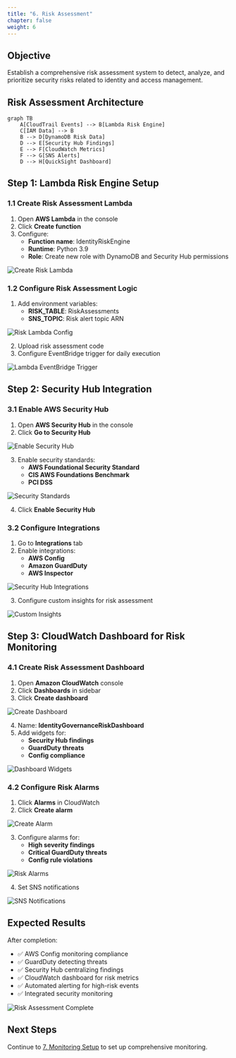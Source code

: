 ```yaml
---
title: "6. Risk Assessment"
chapter: false
weight: 6
---
```


## Objective

Establish a comprehensive risk assessment system to detect, analyze, and prioritize security risks related to identity and access management.

## Risk Assessment Architecture

```mermaid
graph TB
    A[CloudTrail Events] --> B[Lambda Risk Engine]
    C[IAM Data] --> B
    B --> D[DynamoDB Risk Data]
    D --> E[Security Hub Findings]
    E --> F[CloudWatch Metrics]
    F --> G[SNS Alerts]
    D --> H[QuickSight Dashboard]
```

## Step 1: Lambda Risk Engine Setup

### 1.1 Create Risk Assessment Lambda

1. Open **AWS Lambda** in the console
2. Click **Create function**
3. Configure:
   - **Function name**: IdentityRiskEngine
   - **Runtime**: Python 3.9
   - **Role**: Create new role with DynamoDB and Security Hub permissions

![Create Risk Lambda](/images/6/create-risk-lambda.png?featherlight=false&width=90pc)

### 1.2 Configure Risk Assessment Logic

1. Add environment variables:
   - **RISK_TABLE**: RiskAssessments
   - **SNS_TOPIC**: Risk alert topic ARN

![Risk Lambda Config](/images/6/risk-lambda-config.png?featherlight=false&width=90pc)

2. Upload risk assessment code
3. Configure EventBridge trigger for daily execution

![Lambda EventBridge Trigger](/images/6/lambda-eventbridge-trigger.png?featherlight=false&width=90pc)

## Step 2: Security Hub Integration

### 3.1 Enable AWS Security Hub

1. Open **AWS Security Hub** in the console
2. Click **Go to Security Hub**

![Enable Security Hub](/images/6/enable-security-hub.png?featherlight=false&width=90pc)

3. Enable security standards:
   - **AWS Foundational Security Standard**
   - **CIS AWS Foundations Benchmark**
   - **PCI DSS**

![Security Standards](/images/6/security-standards.png?featherlight=false&width=90pc)

4. Click **Enable Security Hub**

### 3.2 Configure Integrations

1. Go to **Integrations** tab
2. Enable integrations:
   - **AWS Config**
   - **Amazon GuardDuty**
   - **AWS Inspector**

![Security Hub Integrations](/images/6/security-hub-integrations.png?featherlight=false&width=90pc)

3. Configure custom insights for risk assessment

![Custom Insights](/images/6/custom-insights.png?featherlight=false&width=90pc)

## Step 3: CloudWatch Dashboard for Risk Monitoring

### 4.1 Create Risk Assessment Dashboard

1. Open **Amazon CloudWatch** console
2. Click **Dashboards** in sidebar
3. Click **Create dashboard**

![Create Dashboard](/images/6/create-dashboard.png?featherlight=false&width=90pc)

4. Name: **IdentityGovernanceRiskDashboard**
5. Add widgets for:
   - **Security Hub findings**
   - **GuardDuty threats**
   - **Config compliance**

![Dashboard Widgets](/images/6/dashboard-widgets.png?featherlight=false&width=90pc)

### 4.2 Configure Risk Alarms

1. Click **Alarms** in CloudWatch
2. Click **Create alarm**

![Create Alarm](/images/6/create-alarm.png?featherlight=false&width=90pc)

3. Configure alarms for:
   - **High severity findings**
   - **Critical GuardDuty threats**
   - **Config rule violations**

![Risk Alarms](/images/6/risk-alarms.png?featherlight=false&width=90pc)

4. Set SNS notifications

![SNS Notifications](/images/6/sns-notifications.png?featherlight=false&width=90pc)

## Expected Results

After completion:

- ✅ AWS Config monitoring compliance
- ✅ GuardDuty detecting threats
- ✅ Security Hub centralizing findings
- ✅ CloudWatch dashboard for risk metrics
- ✅ Automated alerting for high-risk events
- ✅ Integrated security monitoring

![Risk Assessment Complete](/images/6/risk-assessment-complete.png?featherlight=false&width=90pc)

## Next Steps

Continue to [7. Monitoring Setup](../7-thiet-lap-giam-sat) to set up comprehensive monitoring.
